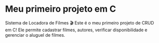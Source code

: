 # Meu primeiro projeto em C
 Sistema de Locadora de Filmes 🎬 Este é o meu primeiro projeto de CRUD em C! Ele permite cadastrar filmes, autores, verificar disponibilidade e gerenciar o aluguel de filmes.
